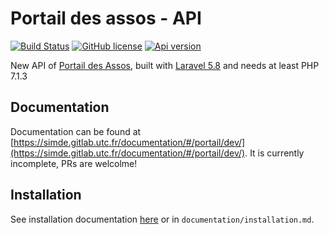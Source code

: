# Portail des assos - API

[![Build Status](https://travis-ci.org/simde-utc/portail.svg?branch=master)](https://travis-ci.org/simde-utc/portail)
[![GitHub license](https://img.shields.io/github/license/simde-utc/portail.svg)](https://github.com/simde-utc/portail/blob/develop/LICENSE)
[![Api version](https://img.shields.io/badge/version%20api-v1-blue.svg)](https://assos.utc.fr/api/v1)

New API of [Portail des Assos](https://assos.utc.fr), built with [Laravel 5.8](https://laravel.com/) and needs at least PHP 7.1.3

## Documentation

Documentation can be found at [https://simde.gitlab.utc.fr/documentation/#/portail/dev/](https://simde.gitlab.utc.fr/documentation/#/portail/dev/). It is currently incomplete, PRs are welcolme!

## Installation 

See installation documentation [here](https://simde.gitlab.utc.fr/documentation/#/portail/dev/installation) or in `documentation/installation.md`.

